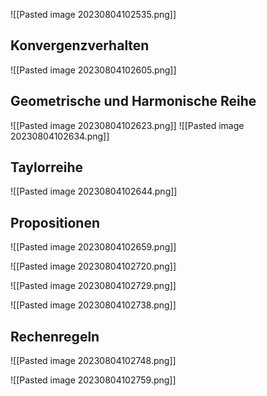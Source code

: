 ![[Pasted image 20230804102535.png]]

## Konvergenzverhalten
![[Pasted image 20230804102605.png]]

## Geometrische und Harmonische Reihe
![[Pasted image 20230804102623.png]]
![[Pasted image 20230804102634.png]]

## Taylorreihe
![[Pasted image 20230804102644.png]]

## Propositionen
![[Pasted image 20230804102659.png]]

![[Pasted image 20230804102720.png]]

![[Pasted image 20230804102729.png]]

![[Pasted image 20230804102738.png]]

## Rechenregeln
![[Pasted image 20230804102748.png]]

![[Pasted image 20230804102759.png]]




